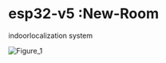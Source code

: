 #  esp32-v5 :New-Room

indoorlocalization system

![Figure_1](https://github.com/user-attachments/assets/e3930069-bd74-4271-abbb-cf8a52917347)
